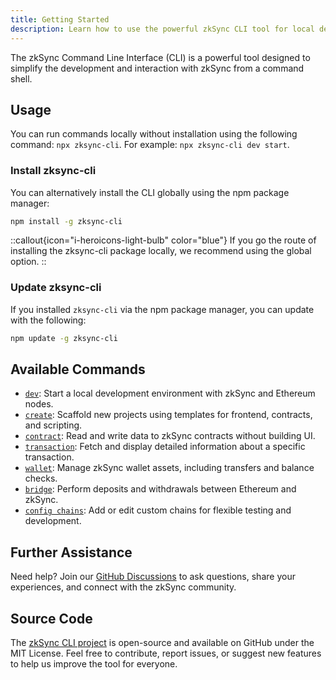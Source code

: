 ```yaml
---
title: Getting Started
description: Learn how to use the powerful zkSync CLI tool for local development.
---
```


The zkSync Command Line Interface (CLI) is a powerful tool designed to simplify the development and interaction with zkSync from a command shell.

## Usage

You can run commands locally without installation using the following command: `npx zksync-cli`. For example: `npx zksync-cli dev start`.

### Install zksync-cli

You can alternatively install the CLI globally using the npm package manager:

```bash
npm install -g zksync-cli
```

::callout{icon="i-heroicons-light-bulb" color="blue"}
If you go the route of installing the zksync-cli package locally, we recommend using the global option.
::

### Update zksync-cli

If you installed `zksync-cli` via the npm package manager, you can update with the following:

```bash
npm update -g zksync-cli
```

## Available Commands

- [`dev`](zksync-cli/zksync-cli-dev): Start a local development environment with zkSync and Ethereum nodes.
- [`create`](zksync-cli/zksync-cli-create): Scaffold new projects using templates for frontend, contracts, and scripting.
- [`contract`](zksync-cli/zksync-cli-contract): Read and write data to zkSync contracts without building UI.
- [`transaction`](zksync-cli/zksync-cli-transaction): Fetch and display detailed information about a specific transaction.
- [`wallet`](zksync-cli/zksync-cli-wallet): Manage zkSync wallet assets, including transfers and balance checks.
- [`bridge`](zksync-cli/zksync-cli-bridge): Perform deposits and withdrawals between Ethereum and zkSync.
- [`config chains`](zksync-cli/zksync-cli-config-chains): Add or edit custom chains for flexible testing and development.

## Further Assistance

Need help? Join our [GitHub Discussions](%%zk_git_repo_zksync-developers%%/discussions/)
to ask questions, share your experiences, and connect with the zkSync community.

## Source Code

The [zkSync CLI project](%%zk_git_repo_zksync-cli%%)
is open-source and available on GitHub under the MIT License.
Feel free to contribute, report issues, or suggest new features to help us improve the tool for everyone.
